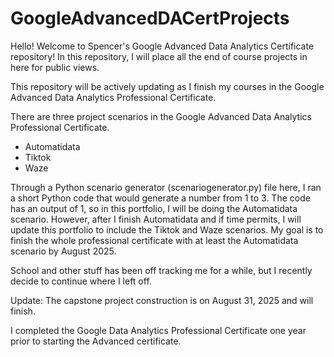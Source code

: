 # GoogleAdvancedDACertProjects

Hello! Welcome to Spencer's Google Advanced Data Analytics Certificate repository!
In this repository, I will place all the end of course projects in here for public views. 

This repository will be actively updating as I finish my courses in the Google Advanced Data Analytics Professional Certificate.

There are three project scenarios in the Google Advanced Data Analytics Professional Certificate.
- Automatidata
- Tiktok
- Waze

Through a Python scenario generator (scenariogenerator.py) file here, I ran a short Python code that would generate a number from 1 to 3. The code has an output of 1, so in this portfolio, I will be doing the Automatidata scenario. However, after I finish Automatidata and if time permits, I will update this portfolio to include the Tiktok and Waze scenarios. My goal is to finish the whole professional certificate with at least the Automatidata scenario by August 2025. 

School and other stuff has been off tracking me for a while, but I recently decide to continue where I left off. 

Update: The capstone project construction is on August 31, 2025 and will finish. 

I completed the Google Data Analytics Professional Certificate one year prior to starting the Advanced certificate.
